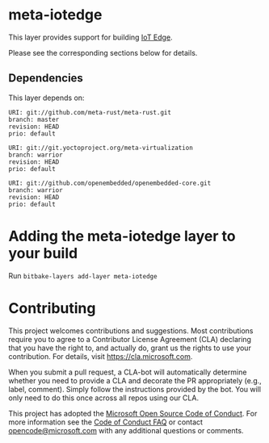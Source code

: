 meta-iotedge
===========

This layer provides support for building [IoT Edge](https://github.com/azure/iotedge).

Please see the corresponding sections below for details.

Dependencies
------------
This layer depends on:

```
URI: git://github.com/meta-rust/meta-rust.git
branch: master
revision: HEAD
prio: default
```

```
URI: git://git.yoctoproject.org/meta-virtualization
branch: warrior
revision: HEAD
prio: default
```

```
URI: git://github.com/openembedded/openembedded-core.git
branch: warrior
revision: HEAD
prio: default
```

Adding the meta-iotedge layer to your build
=================================================

Run `bitbake-layers add-layer meta-iotedge`

Contributing
============

This project welcomes contributions and suggestions.  Most contributions require you to agree to a
Contributor License Agreement (CLA) declaring that you have the right to, and actually do, grant us
the rights to use your contribution. For details, visit https://cla.microsoft.com.

When you submit a pull request, a CLA-bot will automatically determine whether you need to provide
a CLA and decorate the PR appropriately (e.g., label, comment). Simply follow the instructions
provided by the bot. You will only need to do this once across all repos using our CLA.

This project has adopted the [Microsoft Open Source Code of Conduct](https://opensource.microsoft.com/codeofconduct/).
For more information see the [Code of Conduct FAQ](https://opensource.microsoft.com/codeofconduct/faq/) or
contact [opencode@microsoft.com](mailto:opencode@microsoft.com) with any additional questions or comments.
